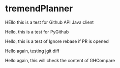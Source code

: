 # tremendPlanner

HEllo this is a test for Github API Java client 

Hello, this is a test for PyGithub 

Hello, this is a test of Ignore rebase if PR is opened

Hello again, testing jgit diff

Hello again, this will check the content of GHCompare
